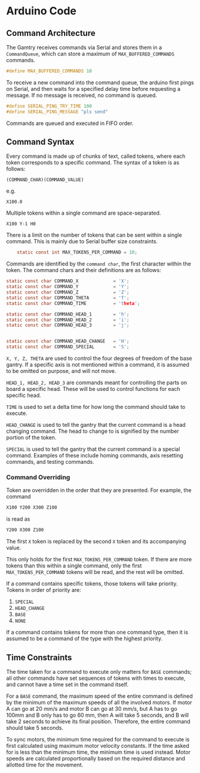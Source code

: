 # Arduino Code


## Command Architecture

The Gamtry receives commands via Serial and stores them in a `CommandQueue`, which can store a maximum of `MAX_BUFFERED_COMMANDS` commands.


```c
#define MAX_BUFFERED_COMMANDS 10
```


To receive a new command into the command queue, the arduino first pings on Serial, and then waits for a specified delay time before requesting a message. If no message is received, no command is queued.



```c
#define SERIAL_PING_TRY_TIME 100
#define SERIAL_PING_MESSAGE "pls send"
```

Commands are queued and executed in FIFO order.


## Command Syntax

Every command is made up of chunks of text, called tokens, where each token corresponds to a specific command. The syntax of a token is as follows:


```
(COMMAND_CHAR)(COMMAND_VALUE)
```

e.g.
```
X100.0
```

Multiple tokens within a single command are space-separated.

```
X100 Y-1 H0
```

There is a limit on the number of tokens that can be sent within a single command. This is mainly due to Serial buffer size constraints.

```c
    static const int MAX_TOKENS_PER_COMMAND = 10;
```


Commands are identified by the `command char`, the first character within the token. The command chars and their definitions are as follows:

```c
static const char COMMAND_X             = 'X';
static const char COMMAND_Y             = 'Y';
static const char COMMAND_Z             = 'Z';
static const char COMMAND_THETA         = 'T';
static const char COMMAND_TIME          = 'theta';

static const char COMMAND_HEAD_1        = 'h';
static const char COMMAND_HEAD_2        = 'i';
static const char COMMAND_HEAD_3        = 'j';


static const char COMMAND_HEAD_CHANGE   = 'H';
static const char COMMAND_SPECIAL       = 'S';
```


`X, Y, Z, THETA` are used to control the four degrees of freedom of the base gantry. If a specific axis is not mentioned within a command, it is assumed to be omitted on purpose, and will not move.


`HEAD_1, HEAD_2, HEAD_3` are commands meant for controlling the parts on board a specific head. These will be used to control functions for each specific head.


`TIME` is used to set a delta time for how long the command should take to execute.

`HEAD_CHANGE` is used to tell the gantry that the current command is a head changing command. The head to change to is signified by the number portion of the token.

`SPECIAL` is used to tell the gantry that the current command is a special command. Examples of these include homing commands, axis resetting commands, and testing commands.



### Command Overriding

Token are overridden in the order that they are presented. For example, the command

```c
X100 Y200 X300 Z100
```

is read as 

```c
Y200 X300 Z100
```

The first `X` token is replaced by the second `X` token and its accompanying value.

This only holds for the first `MAX_TOKENS_PER_COMMAND` token. If there are more tokens than this within a single command, only the first `MAX_TOKENS_PER_COMMAND` tokens will be read, and the rest will be omitted.

If a command contains specific tokens, those tokens will take priority. Tokens in order of priority are:

1. `SPECIAL`
2. `HEAD_CHANGE`
3. `BASE`
4. `NONE`

If a command contains tokens for more than one command type, then it is assumed to be a command of the type with the highest priority.




## Time Constraints


The time taken for a command to execute only matters for `BASE` commands; all other commands have set sequences of tokens with times to execute, and cannot have a time set in the command itself. 

For a `BASE` command, the maximum speed of the entire command is defined by the minimum of the maximum speeds of all the involved motors. If motor A can go at 20 mm/s and motor B can go at 30 mm/s, but A has to go 100mm and B only has to go 60 mm, then A will take 5 seconds, and B will take 2 seconds to achieve its final position. Therefore, the entire command should take 5 seconds.

To sync motors, the minimum time required for the command to execute is first calculated using maximum motor velocity constants. If the time asked for is less than the minimum time, the minimum time is used instead. Motor speeds are calculated proportionally based on the required distance and allotted time for the movement.


